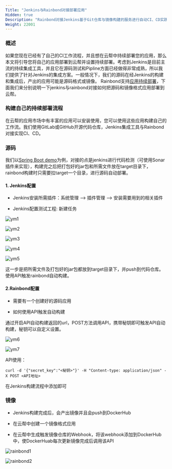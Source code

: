 ```yaml
---
Title: "Jenkins与Rainbond对接部署应用"
Hidden: true
Description: "Rainbond对接Jenkins基于Git仓库与镜像构建的服务进行自动CI、CD实践"
Weight: 22001
---
```


### 概述

如果您现在已经有了自己的CI工作流程，并且想在云帮中持续部署您的应用，那么本文将引导您将自己的应用部署到云帮并设置持续部署。考虑到Jenkins是目前主流的持续集成工具，并且它在源码测试和Pipline方面已经做得非常成熟，所以我们提供了针对Jenkins的集成方案。一般情况下，我们的源码在经Jenkins的构建和集成后，产出的应用可能是源码格式或镜像。
Rainbond支持[应用持续部署](/docs/user-manual/app-service-manage/auto-deploy/)，下面我们来分别说明一下jenkins与rainbond对接如何把源码和镜像格式应用部署到云帮。

### 构建自己的持续部署流程

在云帮的应用市场中有丰富的应用可以安装使用，您可以使用这些应用构建自己的工作流。我们使用GitLab或GitHub开源代码仓库，Jenkins集成工具与Rainbond对接实现CI、CD。

### 源码

我们以[Spring Boot demo](https://github.com/goodrain-apps/spring-boot-mysql-demo.git)为例，对接的点是jenkins进行代码检测（可使用Sonar插件来实现），构建完之后把打包好的jar包和所需文件放在target目录下，rainbond构建时只需要拉target一个目录，进行源码自动部署。

#### 1. Jenkins配置

* Jenkins安装所需插件：系统管理 --> 插件管理 --> 安装需要用到的相关插件

* Jenkins配置测试工程: 新建任务

![ym1](https://grstatic.oss-cn-shanghai.aliyuncs.com/images/docs/5.1/advanced-scenarios/devops/JenkinsandRainbond/ym_1.png)

![ym2](https://grstatic.oss-cn-shanghai.aliyuncs.com/images/docs/5.1/advanced-scenarios/devops/JenkinsandRainbond/ym_2.png)

![ym3](https://grstatic.oss-cn-shanghai.aliyuncs.com/images/docs/5.1/advanced-scenarios/devops/JenkinsandRainbond/ym_3.png)

![ym4](https://grstatic.oss-cn-shanghai.aliyuncs.com/images/docs/5.1/advanced-scenarios/devops/JenkinsandRainbond/ym_4.png)

![ym5](https://grstatic.oss-cn-shanghai.aliyuncs.com/images/docs/5.1/advanced-scenarios/devops/JenkinsandRainbond/ym_5.png)

这一步是把所需文件及打包好的jar包都放到target目录下，并push到代码仓库。使用API触发rainbond自动构建。

#### 2.Rainbond配置

* 需要有一个创建好的源码应用

* 如何使用API触发自动构建

通过开启API自动构建返回的url，POST方法调用API，携带秘钥即可触发API自动构建，秘钥可以自定义设置。

![ym6](https://grstatic.oss-cn-shanghai.aliyuncs.com/images/docs/5.1/advanced-scenarios/devops/JenkinsandRainbond/ym_6.png)

![ym7](https://grstatic.oss-cn-shanghai.aliyuncs.com/images/docs/5.1/advanced-scenarios/devops/JenkinsandRainbond/ym_7.png)

API使用：

```
curl -d '{"secret_key":"<秘钥>"}' -H "Content-type: application/json" -X POST <API地址>
```

在Jenkins构建流程中添加即可

### 镜像

* Jenkins构建完成后，会产出镜像并且会push到DockerHub

* 在云帮中创建一个镜像格式应用

* 在云帮中生成触发镜像仓库的Webhook，将该webhook添加到DockerHub中，使DockerHuab每次更新镜像完成后调用该API

![rainbond1](https://grstatic.oss-cn-shanghai.aliyuncs.com/images/docs/5.1/advanced-scenarios/devops/JenkinsandRainbond/rainbond_1.png)

![rainbond2](https://grstatic.oss-cn-shanghai.aliyuncs.com/images/docs/5.1/advanced-scenarios/devops/JenkinsandRainbond/rainbond_2.png)
